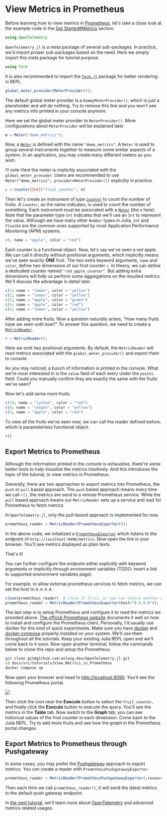 # View Metrics in Prometheus

Before learning how to view metrics in [Prometheus](https://prometheus.io/), let's take a close look at the example code in the [Get Started#Metrics](https://github.com/oolong-dev/OpenTelemetry.jl#metrics) section.

```julia
using OpenTelemetry
```

`OpenTelemetry.jl` is a meta package of several sub-packages. In practice, we'd import proper sub-packages based on the need. Here we simply import this meta package for tutorial purpose.

```julia
using Term
```

It is also recommended to import the [`Term.jl`](https://github.com/FedeClaudi/Term.jl) package for better rendering in REPL.

```julia
global_meter_provider(MeterProvider());
```

The default global meter provider is a `DummyMeterProvider()`, which is just a placeholder and will do nothing. Try to remove this line and you won't see any metrics info printed in your console anymore.

Here we set the global meter provider to `MeterProvider()`. More configurations about `MeterProvider` will be explained later.

```julia
m = Meter("demo_metrics");
```

Now, a [`Meter`](@ref) is defined with the name `"demo_metrics"`. A `Meter` is used to group several instruments together to measure some similar aspects of a system. In an application, you may create many different meters as you wish.

!!! note
    Here the meter is implicitly associated with the `global_meter_provider`. Users are recommended to use `Meter("demo_metrics"; provider=MeterProvider())` explicitly in practice.

```julia
c = Counter{Int}("fruit_counter", m)
```

Then let's create an instrument of type [`Counter`](@ref) to count the number of fruits. A `Counter`, as the name indicates, is used to count the number of something. Each instrument must be associated with a [`Meter`](@ref) (the `m` here). Note that the parameter type `Int` indicates that we'll use an `Int` to represent the value. Although we have many other `Number` types in Julia, `Int` and `Float64` are the common ones supported by most Application Performance Monitoring (APM) systems.

```julia
c(; name = "apple", color = "red")
```

Each counter is a functional object. Now, let's say we've seen a red apple. We can call it directly without positional arguments, which implicitly means we've seen exactly **ONE** fruit. The two extra keyword arguments, `name` and `color`, define two dimensions of our fruit counter `c`. In theory, we can define a dedicated counter named `"red_apple_counter"`. But adding extra dimensions will help us perform some aggregations on the resulted metrics. We'll discuss the advantage in detail later.

```julia
c(2; name = "lemon", color = "yellow")
c(1; name = "lemon", color = "yellow")
c(2; name = "apple", color = "green")
c(5; name = "apple", color = "red")
c(4; name = "lemon", color = "yellow")
```

After adding more fruits. Now a question naturally arises, "How many fruits have we seen until now?" To answer this question, we need to create a [`MetricReader`](@ref).

```julia
r = MetricReader();
```

Here we omit two positional arguments. By default, the `MetricReader` will read metrics associated with the `global_meter_provider()` and export them to console.

As you may noticed, a bunch of information is printed in the console. What we're most interested in is the `value` field of each entry under the `points` field. Could you manually confirm they are exactly the same with the fruits we've seen?

Now let's add some more fruits.

```julia
c(10; name = "lychee", color = "red")
c(8; name = "longan", color = "yellow")
c(3; name = "apple", color = "red")
```

To view all the fruits we've seen now, we can call the reader defined before, which is parameterless functional object.

```julia
r()
```

## Export Metrics to Prometheus

Although the information printed in the console is exhaustive, there're some better tools to help visualize the metrics intuitively. And this introduces the topic of the tutorial, to view metrics in Prometheus.

Generally, there are two approaches to export metrics into Prometheus, the `push` or `pull` based approach. The `push` based approach means every time we call `r()`, the metrics are send to a remote Prometheus service. While the `pull` based approach means our `MetricReader` sets up a service and wait for Prometheus to fetch metrics.

In `OpenTelemetry.jl`, only the *pull-based* approach is implemented for now.

```julia
prometheus_reader = MetricReader(PrometheusExporter());
```

In the above code, we initialized a [`PrometheusExporter`](@ref) which listens to the endpoint of `http://localhost:9496/metrics`. Now open the link in your browser. You'll see metrics displayed as plain texts.

That's it!

You can further configure the endpoint either explicitly with keyword arguments or implicitly through environment variables (TODO: insert a link to supported environment variables page).

For example, to allow external prometheus services to fetch metrics, we can set the host to `0.0.0.0`.

```julia
close(prometheus_reader)  # close it first, or you can choose another port to avoid conflict.
prometheus_reader = MetricReader(PrometheusExporter(host="0.0.0.0"));
```

The last step is to setup Prometheus and configure it to read the metrics we provided above. [The official Prometheus website](https://prometheus.io/docs/introduction/first_steps/#downloading-prometheus) documents it well on how to install and configure the Prometheus client. Personally, I'd usually use docker for this kind of quick experiments. Make sure you have [docker](https://docs.docker.com/engine/install/) and [docker-compose](https://docs.docker.com/compose/install/) properly installed on your system. We'll use them throughout all the tutorials. Keep your existing Julia REPL open and we'll come back to it soon. Now open another terminal, follow the commands below to clone this repo and setup the Prometheus.

```bash
git clone git@github.com:oolong-dev/OpenTelemetry.jl.git
cd docs/src/tutorials/View_Metrics_in_Prometheus
docker compose up
```

Now open your browser and head to [http://localhost:9090](http://localhost:9090). You'll see the following Prometheus portal.

![](./prometheus_client.png)

Then click the icon near the **Execute** button to select the `fruit_counter`, and finally click the **Execute** button to execute the query. You'll see the metrics in the **Table** tab. Now switch to the **Graph** tab, you can see historical values of the fruit counter in each dimension. Come back to the Julia REPL. Try to add more fruits and see how the graph in the Prometheus portal changes.

## Export Metrics to Prometheus through Pushgateway

In some cases, you may prefer the [Pushgateway](https://github.com/prometheus/pushgateway) approach to export metrics. You can create a reader with `PrometheusPushgatewayExporter`.

```julia
prometheus_reader = MetricReader(PrometheusPushgatewayExporter(;resource_to_telemetry_conversion=true));
```

Then each time we call `prometheus_reader()`, it will send the latest metrics to the default push gateway endpoint.

In [the next tutorial](../View_Metrics_in_Prometheus_through_OpenTelemetry_Collector/), we'll learn more about [OpenTelemetry](https://opentelemetry.io/) and advanced metrics related usages.